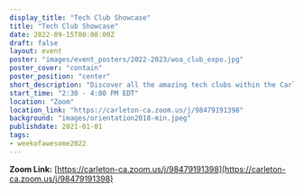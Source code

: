 ```yaml
---
display_title: "Tech Club Showcase"
title: "Tech Club Showcase"
date: 2022-09-15T00:00:00Z
draft: false
layout: event
poster: "images/event_posters/2022-2023/woa_club_expo.jpg"
poster_cover: "contain"
poster_position: "center"
short_description: "Discover all the amazing tech clubs within the Carleton community."
start_time: "2:30 - 4:00 PM EDT"
location: "Zoom"
location_link: "https://carleton-ca.zoom.us/j/98479191398"
background: "images/orientation2018-min.jpeg"
publishdate: 2021-01-01
tags:
- weekofawesome2022
---
```


**Zoom Link:** [https://carleton-ca.zoom.us/j/98479191398](https://carleton-ca.zoom.us/j/98479191398)
